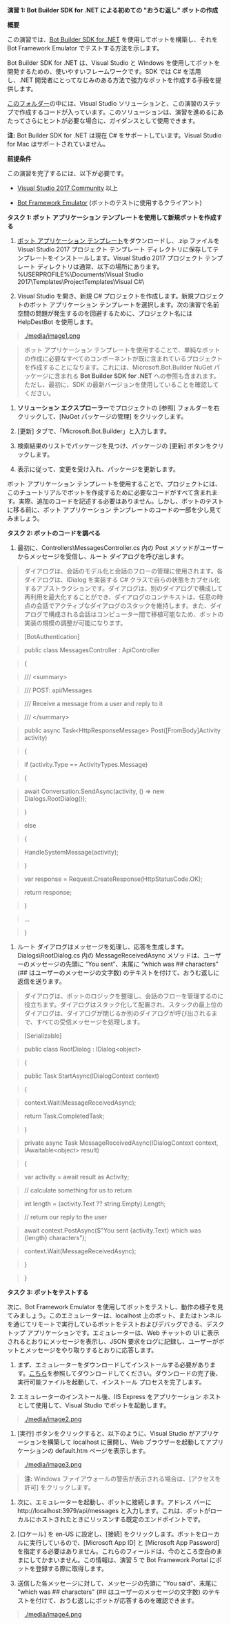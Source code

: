 **演習 1: Bot Builder SDK for .NET による初めての "おうむ返し" ボットの作成**

**概要**

この演習では、[Bot Builder SDK for
.NET](https://github.com/Microsoft/BotBuilder) を使用してボットを構築し、それを
Bot Framework Emulator でテストする方法を示します。

Bot Builder SDK for .NET は、Visual Studio と Windows
を使用してボットを開発するための、使いやすいフレームワークです。SDK では C\#
を活用し、.NET
開発者にとってなじみのある方法で強力なボットを作成する手段を提供します。

[このフォルダー](https://github.com/GeekTrainer/help-desk-bot-lab/blob/develop/CSharp/exercise1-EchoBot)の中には、Visual
Studio
ソリューションと、この演習のステップで作成するコードが入っています。このソリューションは、演習を進めるにあたってさらにヒントが必要な場合に、ガイダンスとして使用できます。

**注:** Bot Builder SDK for .NET は現在 C\# をサポートしています。Visual Studio
for Mac はサポートされていません。

**前提条件**

この演習を完了するには、以下が必要です。

-   [Visual Studio 2017 Community](https://www.visualstudio.com/downloads) 以上

-   [Bot Framework Emulator](https://emulator.botframework.com/)
    (ボットのテストに使用するクライアント)

**タスク 1: ボット アプリケーション テンプレートを使用して新規ボットを作成する**

1.  [ボット アプリケーション
    テンプレート](http://aka.ms/bf-bc-vstemplate)をダウンロードし、.zip
    ファイルを Visual Studio 2017 プロジェクト テンプレート
    ディレクトリに保存してテンプレートをインストールします。Visual Studio 2017
    プロジェクト テンプレート
    ディレクトリは通常、以下の場所にあります。%USERPROFILE%\\Documents\\Visual
    Studio 2017\\Templates\\ProjectTemplates\\Visual C\#\\

2.  Visual Studio を開き、新規 C\#
    プロジェクトを作成します。新規プロジェクトのボット アプリケーション
    テンプレートを選択します。次の演習で名前空間の問題が発生するのを回避するために、プロジェクト名には
    HelpDestBot を使用します。

>   [./media/image1.png](./media/image1.png)

>   ボット アプリケーション
>   テンプレートを使用することで、単純なボットの作成に必要なすべてのコンポーネントが既に含まれているプロジェクトを作成することになります。これには、Microsoft.Bot.Builder
>   NuGet パッケージに含まれる **Bot Builder SDK for .NET**
>   への参照も含まれます。ただし、最初に、SDK
>   の最新バージョンを使用していることを確認してください。

1.  **ソリューション エクスプローラー**でプロジェクトの [参照]
    フォルダーを右クリックして、[NuGet パッケージの管理] をクリックします。

2.  [更新] タブで、「Microsoft.Bot.Builder」と入力します。

3.  検索結果のリストでパッケージを見つけ、パッケージの [更新]
    ボタンをクリックします。

4.  表示に従って、変更を受け入れ、パッケージを更新します。

ボット アプリケーション
テンプレートを使用することで、プロジェクトには、このチュートリアルでボットを作成するために必要なコードがすべて含まれます。実際、追加のコードを記述する必要はありません。しかし、ボットのテストに移る前に、ボット
アプリケーション テンプレートのコードの一部を少し見てみましょう。

**タスク 2: ボットのコードを調べる**

1.  最初に、Controllers\\MessagesController.cs 内の Post
    メソッドがユーザーからメッセージを受信し、ルート ダイアログを呼び出します。

>   ダイアログは、会話のモデル化と会話のフローの管理に使用されます。各ダイアログは、IDialog
>   を実装する C\#
>   クラスで自らの状態をカプセル化するアブストラクションです。ダイアログは、別のダイアログで構成して再利用を最大化することができ、ダイアログのコンテキストは、任意の時点の会話でアクティブなダイアログのスタックを維持します。また、ダイアログで構成される会話はコンピューター間で移植可能なため、ボットの実装の規模の調整が可能になります。

>   [BotAuthentication]

>   public class MessagesController : ApiController

>   {

>   /// \<summary\>

>   /// POST: api/Messages

>   /// Receive a message from a user and reply to it

>   /// \</summary\>

>   public async Task\<HttpResponseMessage\> Post([FromBody]Activity activity)

>   {

>   if (activity.Type == ActivityTypes.Message)

>   {

>   await Conversation.SendAsync(activity, () =\> new Dialogs.RootDialog());

>   }

>   else

>   {

>   HandleSystemMessage(activity);

>   }

>   var response = Request.CreateResponse(HttpStatusCode.OK);

>   return response;

>   }

>   ...

>   }

1.  ルート
    ダイアログはメッセージを処理し、応答を生成します。Dialogs\\RootDialog.cs
    内の MessageReceivedAsync メソッドは、ユーザーのメッセージの先頭に “You
    sent”、末尾に “which was \#\# characters” (\#\#
    はユーザーのメッセージの文字数)
    のテキストを付けて、おうむ返しに返信を送ります。

>   ダイアログは、ボットのロジックを整理し、会話のフローを管理するのに役立ちます。ダイアログはスタック化して配置され、スタックの最上位のダイアログは、ダイアログが閉じるか別のダイアログが呼び出されるまで、すべての受信メッセージを処理します。

>   [Serializable]

>   public class RootDialog : IDialog\<object\>

>   {

>   public Task StartAsync(IDialogContext context)

>   {

>   context.Wait(MessageReceivedAsync);

>   return Task.CompletedTask;

>   }

>   private async Task MessageReceivedAsync(IDialogContext context,
>   IAwaitable\<object\> result)

>   {

>   var activity = await result as Activity;

>   // calculate something for us to return

>   int length = (activity.Text ?? string.Empty).Length;

>   // return our reply to the user

>   await context.PostAsync(\$"You sent {activity.Text} which was {length}
>   characters");

>   context.Wait(MessageReceivedAsync);

>   }

>   }

**タスク 3: ボットをテストする**

次に、Bot Framework Emulator
を使用してボットをテストし、動作の様子を見てみましょう。このエミュレーターは、localhost
上のボット、またはトンネルを通じてリモートで実行しているボットをテストおよびデバッグできる、デスクトップ
アプリケーションです。エミュレーターは、Web チャットの UI
に表示されるとおりにメッセージを表示し、JSON
要求をログに記録し、ユーザーがボットとメッセージをやり取りするとおりに応答します。

1.  まず、エミュレーターをダウンロードしてインストールする必要があります。[こちら](https://emulator.botframework.com/)を参照してダウンロードしてください。ダウンロードの完了後、実行可能ファイルを起動して、インストール
    プロセスを完了します。

2.  エミュレーターのインストール後、IIS Express をアプリケーション
    ホストとして使用して、Visual Studio でボットを起動します。

>   [./media/image2.png](./media/image2.png)

1.  [実行] ボタンをクリックすると、以下のように、Visual Studio
    がアプリケーションを構築して localhost に展開し、Web
    ブラウザーを起動してアプリケーションの default.htm ページを表示します。

>   [./media/image3.png](./media/image3.png)

>   **注:** Windows ファイアウォールの警告が表示される場合は、[アクセスを許可]
>   をクリックします。

1.  次に、エミュレーターを起動し、ボットに接続します。アドレス バーに
    http://localhost:3979/api/messages
    と入力します。これは、ボットがローカルにホストされたときにリッスンする既定のエンドポイントです。

2.  [ロケール] を en-US に設定し、[接続]
    をクリックします。ボットをローカルに実行しているので、[Microsoft App ID] と
    [Microsoft App Password]
    を指定する必要はありません。これらのフィールドは、今のところ空白のままにしてかまいません。この情報は、演習
    5 で Bot Framework Portal にボットを登録する際に取得します。

3.  送信した各メッセージに対して、メッセージの先頭に "You said"、末尾に "which
    was \#\# characters" (\#\# はユーザーのメッセージの文字数)
    のテキストを付けて、おうむ返しにボットが応答するのを確認できます。

>   [./media/image4.png](./media/image4.png)
